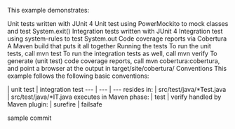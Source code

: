 This example demonstrates:

Unit tests written with JUnit 4
Unit test using PowerMockito to mock classes and test System.exit()
Integration tests written with JUnit 4
Integration test using system-rules to test System.out
Code coverage reports via Cobertura
A Maven build that puts it all together
Running the tests
To run the unit tests, call mvn test
To run the integration tests as well, call mvn verify
To generate (unit test) code coverage reports, call mvn cobertura:cobertura, and point a browser at the output in target/site/cobertura/
Conventions
This example follows the following basic conventions:

| unit test | integration test --- | --- | --- resides in: | src/test/java/*Test.java | src/test/java/*IT.java executes in Maven phase: | test | verify handled by Maven plugin: | surefire | failsafe


sample commit
